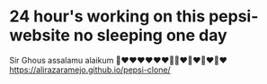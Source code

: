 # 24 hour's working on this pepsi-website no sleeping one day
Sir Ghous assalamu alaikum 💓❤❤❤❤❤❤💓💓❤💓❤💓❤💓❤
https://alirazaramejo.github.io/pepsi-clone/
